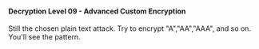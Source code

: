 #### Decryption Level 09 - Advanced Custom Encryption

Still the chosen plain text attack. Try to encrypt "A","AA","AAA", and so on.  
You'll see the pattern.
